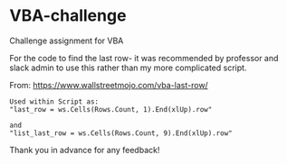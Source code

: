 # VBA-challenge
Challenge assignment for VBA

For the code to find the last row- it was recommended by professor and slack admin to use this rather than my more complicated script.

From:
https://www.wallstreetmojo.com/vba-last-row/

	Used within Script as:
	"last_row = ws.Cells(Rows.Count, 1).End(xlUp).row"

	and
	"list_last_row = ws.Cells(Rows.Count, 9).End(xlUp).row"


Thank you in advance for any feedback!
